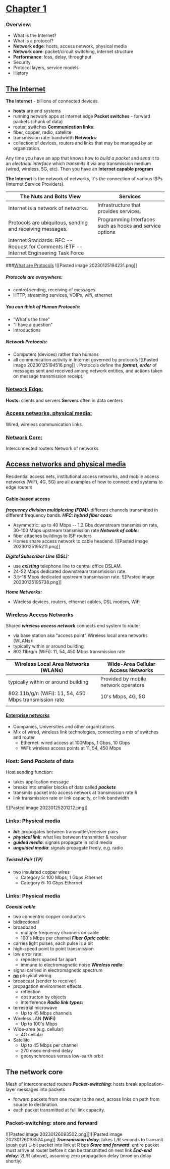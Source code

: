 # <u>Chapter 1</u>
### Overview: 
* What is the Internet?
* What is a protocol?
* **Network edge**: hosts, access network, physical media 
* **Network core**: packet/circuit switching, internet structure
* **Performance**: loss, delay, throughput
* Security
* Protocol layers, service models
* History

## <u>The Internet</u>
**The Internet** - billions of connected devices.
* **hosts** are end systems
* running network apps at internet edge
**Packet switches** - forward packets (chunk of data)
* router, switches
**Communication links**:
* fiber, copper, radio, satellite
* transmission rate: bandwidth
**Networks**: 
* collection of devices, routers and links that may be managed by an organization. 

Any time you have an app that knows how to *build a packet* and *send* it to an *electrical interface* which *transmits it* via any transmission medium (wired, wireless, 5G, etc). Then you have an **Internet capable program**

**The Internet** is the network of networks, it's the connection of various ISPs (Internet Service Providers). 

| The Nuts and Bolts View                                                                  | Services                                                 |
|------------------------------------------------------------------------------------------|----------------------------------------------------------|
| Internet is a network of networks.                                                       | Infrastructure that provides services.                   |
|  Protocols are ubiquitous, sending and receiving messages.                               | Programming Interfaces such as hooks and service options |
| Internet Standards: RFC -- Request for Comments  IETF -- Internet Engineering Task Force |                                                          |

###<u>What are Protocols</u>
![[Pasted image 20230125194231.png]]
##### **Protocols** are everywhere:
* control sending, receiving of messages
* HTTP, streaming services, VOIPs, wifi, ethernet
##### You can think of Human Protocols: 
* "What's the time"
* "I have a question"
* Introductions
##### Network Protocols:
* Computers (devices) rather than humans
* all communication activity in Internet governed by protocols
![[Pasted image 20230125194516.png]]
💡Protocols define the ***format***, ***order*** of messages sent and received among network   entities, and actions taken on message transmission receipt.

### <u>Network Edge:</u>
**Hosts:** clients and servers
**Servers** often in data centers

### <u>Access networks, physical media:</u>
Wired, wireless communication links.

### <u>Network Core:</u>
Interconnected routers
Network of networks

## <u>Access networks and physical media</u>
Residential access nets, institutional access networks, and mobile access networks (WiFi, 4G, 5G) are all examples of how to connect end systems to edge routers
#### <u>Cable-based access</u>
***frequency division multiplexing (FDM):*** different channels transmitted in different frequency bands.
***HFC: hybrid fiber coax:***
* Asymmetric: up to 40 Mbps -- 1.2 Gbs downstream transmission rate, 30-100 Mbps upstream transmission rate
***Network of cable:***
* fiber attaches buildings to ISP routers
* Homes share access network to cable headend.
![[Pasted image 20230125195211.png]]

***Digital Subscriber Line (DSL):***
* use ***existing*** telephone line to central office DSLAM.
* 24-52 Mbps dedicated downstream transmsision rate.
* 3.5-16 Mbps dedicated upstream transmission rate.
![[Pasted image 20230125195738.png]]

***Home Networks:***
* Wireless devices, routers, ethernet cables, DSL modem, WiFi

### Wireless Access Networks 
Shared ***wireless access network*** connects end system to router
* via base station aka "access point"
Wireless local area networks (WLANs):
* typically within or around building
* 802.11b/g/n (WiFi): 11, 54, 450 Mbps transmission rate

| Wireless Local Area Networks (WLANs)                   | Wide-Area Cellular Access Networks    |
|--------------------------------------------------------|---------------------------------------|
| typically within or around building                    | Provided by mobile network operators  |
| 802.11b/g/n (WiFi): 11, 54, 450 Mbps transmission rate | 10's Mbps, 4G, 5G                     |
|                                                        |                                       |

#### <u>Enterprise networks</u>
* Companies, Universities and other organizations
* Mix of wired, wireless link technologies, connecting a mix of switches and router
	* Ethernet: wired access at 100Mbps, 1 Gbps, 10 Gbps
	* WiFi: wireless access points at 11, 54, 450 Mbps

### Host: Send *Packets* of data
Host sending function:
* takes application message
* breaks into smaller blocks of data called ***packets***
* transmits packet into access network at transmission rate R
* link transmission rate or link capacity, or link bandwidth

![[Pasted image 20230125201212.png]]

### Links: Physical media
* ***bit***: propogates between transmitter/receiver pairs
* ***physical link***: what lies between transmitter & receiver
* ***guided media***: signals propagate in solid media
* ***unguided media***: signals propagate freely, e.g. radio
##### Twisted Pair (TP) 
* two insulated copper wires
	* Category 5: 100 Mbps, 1 Gbps Ethernet
	* Category 6: 10 Gbps Ethernet

### Links: Physical media
***Coaxial cable***:
* two concentric copper conductors
* bidirectional 
* broadband
	* multiple frequency channels on cable
	* 100's Mbps per channel
***Fiber Optic cable***:
* carries light pulses, each pulse is a bit
* high-speed point to point transmission
* low error rate:
	* repeaters spaced far apart
	* immune to electromagnetic noise
***Wireless radio***:
* signal carried in electromagnetic spectrum
* <b><u>no</u></b> phsyical wiring
* broadcast (sender to receiver)
* propagation environment effects:
	* reflection
	* obstructon by objects
	* interference
***Radio link types:***
* terrestrial microwave
	* Up to 45 Mbps channels
* Wireless LAN **(WiFi)**
	* Up to 100's Mbps
* Wide-area (e.g. cellular)
	* 4G cellular
* Satellite
	* Up to 45 Mbps per channel
	* 270 msec end-end delay
	* geosynchronous versus low-earth orbit
## The network core
Mesh of interconnected routers
***Packet-switching***: hosts break application-layer messages into packets
* forward packets from one router to the next, across links on path from source to destination.
* each packet transmitted at full link capacity.

### Packet-switching: store and forward
![[Pasted image 20230126093502.png]]![[Pasted image 20230126093524.png]]
***Transmission delay***: takes L/R seconds to transmit (push out) L-bit packet into link at R bps
***Store and forward***: entire packet must arrive at router before it can be transmitted on next link
***End-end delay***: 2L/R (above), assuming zero propagation delay (mroe on delay shortly)


